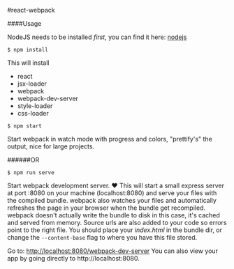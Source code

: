 #react-webpack


####Usage

NodeJS needs to be installed *first*, you can find it here: [nodejs](http://nodejs.org)

`$ npm install`

This will install
- react
 - jsx-loader
- webpack
 - webpack-dev-server
- style-loader
- css-loader

`$ npm start`

Start webpack in watch mode with progress and colors, "prettify's" the output, nice for large projects.

######OR

`$ npm run serve`

Start webpack development server. :heart:
This will start a small express server at port :8080 on your machine (localhost:8080) and serve your files with the compiled bundle.
webpack also watches your files and automatically refreshes the page in your browser when the bundle get recompiled.
webpack doesn't actually write the bundle to disk in this case, it's cached and served from memory.
Source urls are also added to your code so errors point to the right file. You should place your *index.html* in the bundle dir, or change the `--content-base` flag to where you have this file stored.

Go to: [http://localhost:8080/webpack-dev-server](http://localhost:8080/webpack-dev-server)
You can also view your app by going directly to http://localhost:8080.

